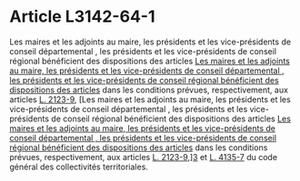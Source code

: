 # Article L3142-64-1

Les maires et les adjoints au maire, les présidents et les vice-présidents de conseil départemental , les présidents et les vice-présidents de conseil régional bénéficient des dispositions des articles [Les maires et les adjoints au maire, les présidents et les vice-présidents de conseil départemental , les présidents et les vice-présidents de conseil régional bénéficient des dispositions des articles][1] dans les conditions prévues, respectivement, aux articles [L. 2123-9][2], [Les maires et les adjoints au maire, les présidents et les vice-présidents de conseil départemental , les présidents et les vice-présidents de conseil régional bénéficient des dispositions des articles [Les maires et les adjoints au maire, les présidents et les vice-présidents de conseil départemental , les présidents et les vice-présidents de conseil régional bénéficient des dispositions des articles][1] dans les conditions prévues, respectivement, aux articles [L. 2123-9][2],][3] et [L. 4135-7][4] du code général des collectivités territoriales.

 [1]: /affichCodeArticle.do?cidTexte=LEGITEXT000006072050&idArticle=LEGIARTI000006902738&dateTexte=&categorieLien=cid
 [2]: /affichCodeArticle.do?cidTexte=LEGITEXT000006070633&idArticle=LEGIARTI000006389999&dateTexte=&categorieLien=cid
 [3]: /affichCodeArticle.do?cidTexte=LEGITEXT000006070633&idArticle=LEGIARTI000006391628&dateTexte=&categorieLien=cid
 [4]: /affichCodeArticle.do?cidTexte=LEGITEXT000006070633&idArticle=LEGIARTI000006392208&dateTexte=&categorieLien=cid